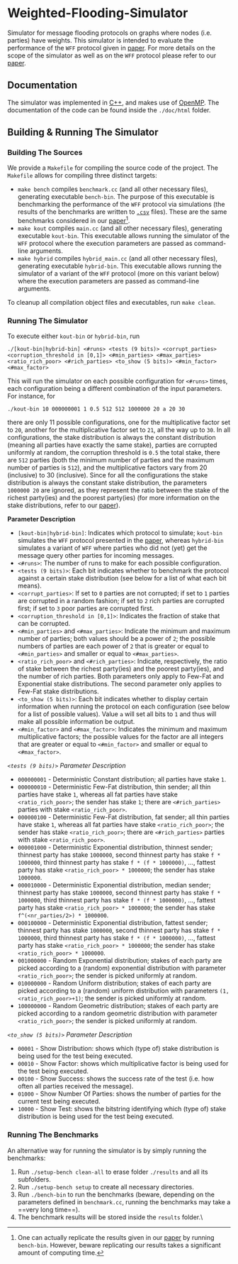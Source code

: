 # Weighted-Flooding-Simulator
Simulator for message flooding protocols on graphs where nodes (i.e. parties) have weights. This simulator is intended to evaluate the performance of the `WFF` protocol given in [paper](https://eprint.iacr.org/2022/608). For more details on the scope of the simulator as well as on the `WFF` protocol please refer to our [paper](https://eprint.iacr.org/2022/608).



## Documentation
The simulator was implemented in [C++](https://en.wikipedia.org/wiki/C%2B%2B), and makes use of [OpenMP](https://en.wikipedia.org/wiki/OpenMP).
The documentation of the code can be found inside the `./doc/html` folder.


## Building & Running The Simulator

### Building The Sources
We provide a `Makefile` for compiling the source code of the project.
The `Makefile` allows for compiling three distinct targets: 
- ```make bench``` compiles `benchmark.cc` (and all other necessary files), generating executable `bench-bin`.
The purpose of this executable is benchmarking the performance of the `WFF` protocol via simulations (the results of the benchmarks are written to [`.csv`](https://en.wikipedia.org/wiki/Comma-separated_values) files).
These are the same benchmarks considered in our [paper](https://eprint.iacr.org/2022/608)[^1].
- ```make kout``` compiles `main.cc` (and all other necessary files), generating executable `kout-bin`.
This executable allows running the simulator of the `WFF` protocol where the execution parameters are passed as command-line arguments.
- ```make hybrid``` compiles `hybrid_main.cc` (and all other necessary files), generating executable `hybrid-bin`.
This executable allows running the simulator of a variant of the `WFF` protocol (more on this variant below) where the execution parameters are passed as command-line arguments.

To cleanup all compilation object files and executables, run `make clean`.


### Running The Simulator
To execute either `kout-bin` or `hybrid-bin`, run
```
./[kout-bin|hybrid-bin] <#runs> <tests (9 bits)> <corrupt_parties> <corruption_threshold in [0,1]> <#min_parties> <#max_parties> <ratio_rich_poor> <#rich_parties> <to_show (5 bits)> <#min_factor> <#max_factor>
```
This will run the simulator on each possible configuration for `<#runs>` times, each configuration being a different combination of the input parameters.
For instance, for
```
./kout-bin 10 000000001 1 0.5 512 512 1000000 20 a 20 30
```
there are only 11 possible configurations, one for the multiplicative factor set to `20`, another for the multiplicative factor set to `21`, all the way up to `30`.
In all configurations, the stake distribution is always the constant distribution (meaning all parties have exactly the same stake), parties are corrupted uniformly at random, the corruption threshold is `0.5` the total stake, there are `512` parties (both the minimum number of parties and the maximum number of parties is `512`), and the multiplicative factors vary from 20 (inclusive) to 30 (inclusive).
Since for all the configurations the stake distribution is always the constant stake distribution, the parameters `1000000 20` are ignored, as they represent the ratio between the stake of the richest party(ies) and the poorest party(ies) (for more information on the stake distributions, refer to our [paper](https://eprint.iacr.org/2022/608)).

**Parameter Description**
- `[kout-bin|hybrid-bin]`: Indicates which protocol to simulate; `kout-bin` simulates the `WFF` protocol presented in the [paper](https://eprint.iacr.org/2022/608), whereas `hybrid-bin` simulates a variant of `WFF` where parties who did not (yet) get the message query other parties for incoming messages.
- `<#runs>`: The number of runs to make for each possible configuration.
- `<tests (9 bits)>`: Each bit indicates whether to benchmark the protocol against a certain stake distribution (see below for a list of what each bit means).
- `<corrupt_parties>`: If set to `0` parties are not corrupted; if set to `1` parties are corrupted in a random fashion; if set to `2` rich parties are corrupted first; if set to `3` poor parties are corrupted first.
- `<corruption_threshold in [0,1]>`: Indicates the fraction of stake that can be corrupted.
- `<#min_parties>` and `<#max_parties>`: Indicate the minimum and maximum number of parties; both values should be a power of `2`; the possible numbers of parties are each power of `2` that is greater or equal to `<#min_parties>` and smaller or equal to `<#max_parties>`.
- `<ratio_rich_poor>` and `<#rich_parties>`: Indicate, respectively, the ratio of stake between the richest party(ies) and the poorest party(ies), and the number of rich parties. Both parameters only apply to Few-Fat and Exponential stake distributions. The second parameter only applies to Few-Fat stake distributions.
- `<to_show (5 bits)>`: Each bit indicates whether to display certain information when running the protocol on each configuration (see below for a list of possible values).  Value `a` will set all bits to `1` and thus will make all possible information be output.
- `<#min_factor>` and `<#max_factor>`: Indicates the minimum and maximum multiplicative factors; the possible values for the factor are all integers that are greater or equal to `<#min_factor>` and smaller or equal to `<#max_factor>`.


*`<tests (9 bits)>` Parameter Description*
- `000000001` - Deterministic Constant distribution; all parties have stake `1`.
- `000000010` - Deterministic Few-Fat distribution, thin sender; all thin parties have stake `1`, whereas all fat parties have stake `<ratio_rich_poor>`; the sender has stake `1`; there are `<#rich_parties>` parties with stake `<ratio_rich_poor>`.
- `000000100` - Deterministic Few-Fat distribution, fat sender; all thin parties have stake `1`, whereas all fat parties have stake `<ratio_rich_poor>`; the sender has stake `<ratio_rich_poor>`; there are `<#rich_parties>` parties with stake `<ratio_rich_poor>`.
- `000001000` - Deterministic Exponential distribution, thinnest sender; thinnest party has stake `1000000`, second thinnest party has stake `f * 1000000`, third thinnest party has stake `f * (f * 1000000)`, ..., fattest party has stake `<ratio_rich_poor> * 1000000`; the sender has stake `1000000`.
- `000010000` - Deterministic Exponential distribution, median sender; thinnest party has stake `1000000`, second thinnest party has stake `f * 1000000`, third thinnest party has stake `f * (f * 1000000)`, ..., fattest party has stake `<ratio_rich_poor> * 1000000`; the sender has stake `f^(<nr_parties/2>) * 1000000`.
- `000100000` - Deterministic Exponential distribution, fattest sender; thinnest party has stake `1000000`, second thinnest party has stake `f * 1000000`, third thinnest party has stake `f * (f * 1000000)`, ..., fattest party has stake `<ratio_rich_poor> * 1000000`; the sender has stake `<ratio_rich_poor> * 1000000`.
- `001000000` - Random Exponential distribution; stakes of each party are picked according to a (random) exponential distribution with parameter `<ratio_rich_poor>`; the sender is picked uniformly at random.
- `010000000` - Random Uniform distribution; stakes of each party are picked according to a (random) uniform distribution with parameters `(1,<ratio_rich_poor>+1)`; the sender is picked uniformly at random.
- `100000000` - Random Geometric distribution; stakes of each party are picked according to a random geometric distribution with parameter `<ratio_rich_poor>`; the sender is picked uniformly at random.


*`<to_show (5 bits)>` Parameter Description*
- `00001` - Show Distribution: shows which (type of) stake distribution is being used for the test being executed.
- `00010` - Show Factor: shows which multiplicative factor is being used for the test being executed.
- `00100` - Show Success: shows the success rate of the test (i.e. how often all parties received the message).
- `01000` - Show Number Of Parties: shows the number of parties for the current test being executed.
- `10000` - Show Test: shows the bitstring identifying which (type of) stake distribution is being used for the test being executed.


### Running The Benchmarks
An alternative way for running the simulator is by simply running the benchmarks:
1. Run `./setup-bench clean-all` to erase folder `./results` and all its subfolders.
2. Run `./setup-bench setup` to create all necessary directories.
3. Run `./bench-bin` to run the benchmarks (beware, depending on the parameters defined in `benchmark.cc`, running the benchmarks may take a ==very long time==).
4. The benchmark results will be stored inside the `results` folder.\

[^1]: One can actually replicate the results given in our [paper](https://eprint.iacr.org/2022/608) by running `bench-bin`. However, beware replicating our results takes a significant amount of computing time.
